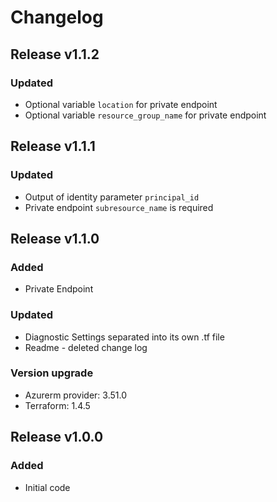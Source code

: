 # Changelog

## Release v1.1.2

### Updated
- Optional variable `location` for private endpoint
- Optional variable  `resource_group_name` for private endpoint
   
## Release v1.1.1

### Updated
- Output of identity parameter `principal_id` 
- Private endpoint `subresource_name` is required
   
## Release v1.1.0

### Added
- Private Endpoint
### Updated
 - Diagnostic Settings separated into its own .tf file
 - Readme - deleted change log
### Version upgrade
- Azurerm provider: 3.51.0
- Terraform: 1.4.5

   
## Release v1.0.0

### Added 

- Initial code
   